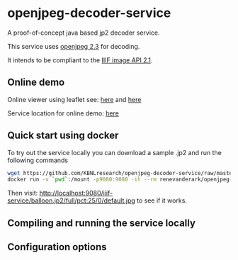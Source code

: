 # openjpeg-decoder-service

A proof-of-concept java based jp2 decoder service.

This service uses [openjpeg 2.3](https://github.com/uclouvain/openjpeg) for decoding.

It intends to be compliant to the [IIIF image API 2.1](http://iiif.io/api/image/2.1/).


## Online demo

Online viewer using leaflet see: [here](http://kbresearch.nl/imageviewer-demos/openjpeg-decoder-demo.html?id=iceland.jp2) and [here](http://kbresearch.nl/imageviewer-demos/openjpeg-decoder-demo.html)

Service location for online demo:  [here](http://openjpeg-decoder-service.kbresearch.nl/iiif-service/iceland.jp2/full/pct:10/0/default.jpg)


## Quick start using docker

To try out the service locally you can download a sample .jp2 and run the following commands

```sh
wget https://github.com/KBNLresearch/openjpeg-decoder-service/raw/master/src/test/resources/balloon.jp2
docker run -v `pwd`:/mount -p9080:9080 -it --rm renevanderark/openjpeg-decoder-service
```

Then visit: [http://localhost:9080/iiif-service/balloon.jp2/full/pct:25/0/default.jpg](http://localhost:9080/iiif-service/balloon.jp2/full/pct:25/0/default.jpg)
to see if it works.


## Compiling and running the service locally


## Configuration options